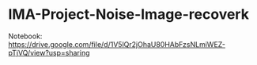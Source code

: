 # IMA-Project-Noise-Image-recoverk
Notebook: https://drive.google.com/file/d/1V5lQr2jOhaU80HAbFzsNLmiWEZ-pTjVQ/view?usp=sharing
